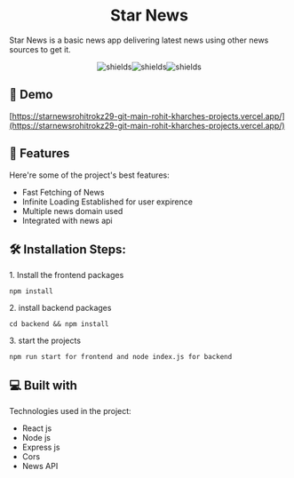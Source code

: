 <h1 align="center" id="title">Star News</h1>

<p id="description">Star News is a basic news app delivering latest news using other news sources to get it.</p>

<p align="center"><img src="https://img.shields.io/badge/express.js-%23404d59.svg?style=for-the-badge&amp;logo=express&amp;logoColor=%2361DAFB" alt="shields"><img src="https://img.shields.io/badge/node.js-6DA55F?style=for-the-badge&amp;logo=node.js&amp;logoColor=white" alt="shields"><img src="https://img.shields.io/badge/react-%2320232a.svg?style=for-the-badge&amp;logo=react&amp;logoColor=%2361DAFB" alt="shields"></p>

<h2>🚀 Demo</h2>

[https://starnewsrohitrokz29-git-main-rohit-kharches-projects.vercel.app/](https://starnewsrohitrokz29-git-main-rohit-kharches-projects.vercel.app/)


  
  
<h2>🧐 Features</h2>

Here're some of the project's best features:

*   Fast Fetching of News
*   Infinite Loading Established for user expirence
*   Multiple news domain used
*   Integrated with news api

<h2>🛠️ Installation Steps:</h2>

<p>1. Install the frontend packages</p>

```
npm install
```

<p>2. install backend packages</p>

```
cd backend && npm install
```

<p>3. start the projects</p>

```
npm run start for frontend and node index.js for backend
```

  
  
<h2>💻 Built with</h2>

Technologies used in the project:

*   React js
*   Node js
*   Express js
*   Cors
*   News API
